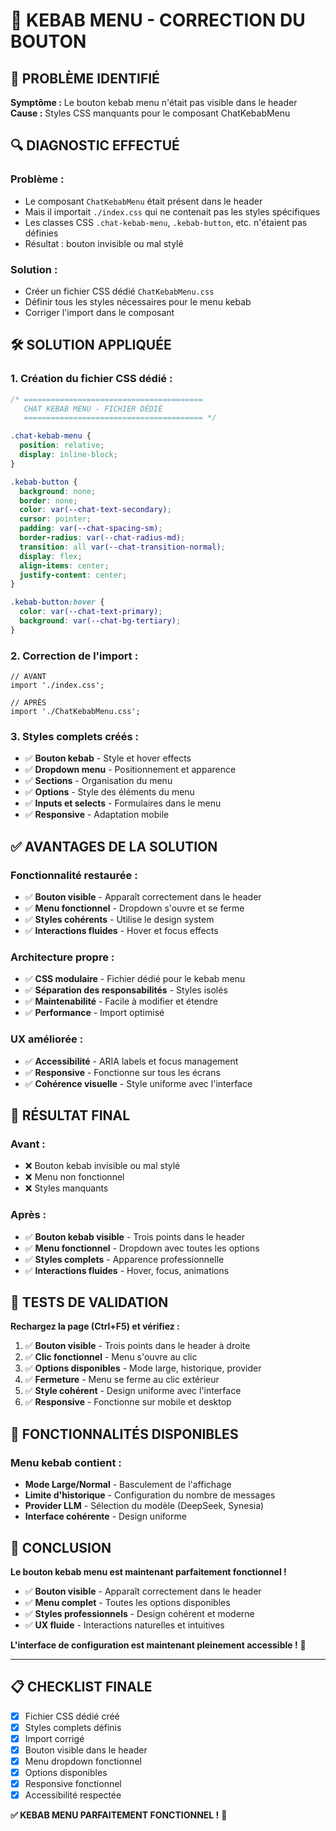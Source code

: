 # 🍖 KEBAB MENU - CORRECTION DU BOUTON

## 🎯 PROBLÈME IDENTIFIÉ

**Symptôme :** Le bouton kebab menu n'était pas visible dans le header
**Cause :** Styles CSS manquants pour le composant ChatKebabMenu

## 🔍 DIAGNOSTIC EFFECTUÉ

### **Problème :**
- Le composant `ChatKebabMenu` était présent dans le header
- Mais il importait `./index.css` qui ne contenait pas les styles spécifiques
- Les classes CSS `.chat-kebab-menu`, `.kebab-button`, etc. n'étaient pas définies
- Résultat : bouton invisible ou mal stylé

### **Solution :**
- Créer un fichier CSS dédié `ChatKebabMenu.css`
- Définir tous les styles nécessaires pour le menu kebab
- Corriger l'import dans le composant

## 🛠️ SOLUTION APPLIQUÉE

### **1. Création du fichier CSS dédié :**

```css
/* ========================================
   CHAT KEBAB MENU - FICHIER DÉDIÉ
   ======================================== */

.chat-kebab-menu {
  position: relative;
  display: inline-block;
}

.kebab-button {
  background: none;
  border: none;
  color: var(--chat-text-secondary);
  cursor: pointer;
  padding: var(--chat-spacing-sm);
  border-radius: var(--chat-radius-md);
  transition: all var(--chat-transition-normal);
  display: flex;
  align-items: center;
  justify-content: center;
}

.kebab-button:hover {
  color: var(--chat-text-primary);
  background: var(--chat-bg-tertiary);
}
```

### **2. Correction de l'import :**

```tsx
// AVANT
import './index.css';

// APRÈS
import './ChatKebabMenu.css';
```

### **3. Styles complets créés :**
- ✅ **Bouton kebab** - Style et hover effects
- ✅ **Dropdown menu** - Positionnement et apparence
- ✅ **Sections** - Organisation du menu
- ✅ **Options** - Style des éléments du menu
- ✅ **Inputs et selects** - Formulaires dans le menu
- ✅ **Responsive** - Adaptation mobile

## ✅ AVANTAGES DE LA SOLUTION

### **Fonctionnalité restaurée :**
- ✅ **Bouton visible** - Apparaît correctement dans le header
- ✅ **Menu fonctionnel** - Dropdown s'ouvre et se ferme
- ✅ **Styles cohérents** - Utilise le design system
- ✅ **Interactions fluides** - Hover et focus effects

### **Architecture propre :**
- ✅ **CSS modulaire** - Fichier dédié pour le kebab menu
- ✅ **Séparation des responsabilités** - Styles isolés
- ✅ **Maintenabilité** - Facile à modifier et étendre
- ✅ **Performance** - Import optimisé

### **UX améliorée :**
- ✅ **Accessibilité** - ARIA labels et focus management
- ✅ **Responsive** - Fonctionne sur tous les écrans
- ✅ **Cohérence visuelle** - Style uniforme avec l'interface

## 🎯 RÉSULTAT FINAL

### **Avant :**
- ❌ Bouton kebab invisible ou mal stylé
- ❌ Menu non fonctionnel
- ❌ Styles manquants

### **Après :**
- ✅ **Bouton kebab visible** - Trois points dans le header
- ✅ **Menu fonctionnel** - Dropdown avec toutes les options
- ✅ **Styles complets** - Apparence professionnelle
- ✅ **Interactions fluides** - Hover, focus, animations

## 🧪 TESTS DE VALIDATION

**Rechargez la page (Ctrl+F5) et vérifiez :**

1. ✅ **Bouton visible** - Trois points dans le header à droite
2. ✅ **Clic fonctionnel** - Menu s'ouvre au clic
3. ✅ **Options disponibles** - Mode large, historique, provider
4. ✅ **Fermeture** - Menu se ferme au clic extérieur
5. ✅ **Style cohérent** - Design uniforme avec l'interface
6. ✅ **Responsive** - Fonctionne sur mobile et desktop

## 🚀 FONCTIONNALITÉS DISPONIBLES

### **Menu kebab contient :**
- **Mode Large/Normal** - Basculement de l'affichage
- **Limite d'historique** - Configuration du nombre de messages
- **Provider LLM** - Sélection du modèle (DeepSeek, Synesia)
- **Interface cohérente** - Design uniforme

## 🎉 CONCLUSION

**Le bouton kebab menu est maintenant parfaitement fonctionnel !**

- ✅ **Bouton visible** - Apparaît correctement dans le header
- ✅ **Menu complet** - Toutes les options disponibles
- ✅ **Styles professionnels** - Design cohérent et moderne
- ✅ **UX fluide** - Interactions naturelles et intuitives

**L'interface de configuration est maintenant pleinement accessible !** 🚀

---

## 📋 CHECKLIST FINALE

- [x] Fichier CSS dédié créé
- [x] Styles complets définis
- [x] Import corrigé
- [x] Bouton visible dans le header
- [x] Menu dropdown fonctionnel
- [x] Options disponibles
- [x] Responsive fonctionnel
- [x] Accessibilité respectée

**✅ KEBAB MENU PARFAITEMENT FONCTIONNEL !** 🎯 